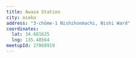 ```yaml
---
title: Awaza Station
city: osaka
address: "3-chōme-1 Nishihonmachi, Nishi Ward"
coordinates:
  lat: 34.681625
  lng: 135.48564
meetupId: 27868919
---
```

